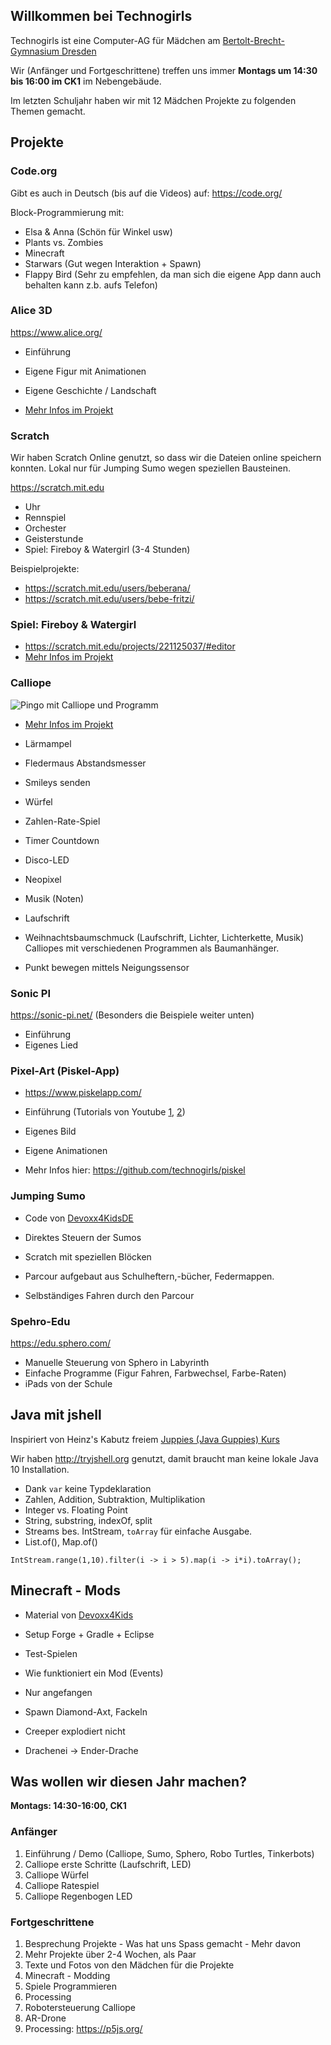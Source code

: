 ## Willkommen bei Technogirls

Technogirls ist eine Computer-AG für Mädchen am [Bertolt-Brecht-Gymnasium Dresden](https://bebe-dresden.de/)

Wir (Anfänger und Fortgeschrittene) treffen uns immer **Montags um 14:30 bis 16:00 im CK1** im Nebengebäude.

Im letzten Schuljahr haben wir mit 12 Mädchen Projekte zu folgenden Themen gemacht.

## Projekte

### Code.org

Gibt es auch in Deutsch (bis auf die Videos) auf: https://code.org/ 

Block-Programmierung mit:

* Elsa & Anna (Schön für Winkel usw)
* Plants vs. Zombies
* Minecraft
* Starwars (Gut wegen Interaktion + Spawn)
* Flappy Bird (Sehr zu empfehlen, da man sich die eigene App dann auch behalten kann z.b. aufs Telefon)

### Alice 3D

https://www.alice.org/

* Einführung
* Eigene Figur mit Animationen
* Eigene Geschichte / Landschaft


* [Mehr Infos im Projekt](https://github.com/technogirls/alice)

### Scratch

Wir haben Scratch Online genutzt, so dass wir die Dateien online speichern konnten.
Lokal nur für Jumping Sumo wegen speziellen Bausteinen.

https://scratch.mit.edu

* Uhr
* Rennspiel
* Orchester
* Geisterstunde
* Spiel: Fireboy & Watergirl (3-4 Stunden)

Beispielprojekte:

* https://scratch.mit.edu/users/beberana/
* https://scratch.mit.edu/users/bebe-fritzi/

<!--
* https://scratch.mit.edu/users/bebe-serena/
* https://scratch.mit.edu/users/cuperundrabbat/
* https://scratch.mit.edu/users/technogirls1/
* https://scratch.mit.edu/users/bebe-heleni/
* https://scratch.mit.edu/users/bebe-victoria/
* https://scratch.mit.edu/users/bebe-antonia/
* https://scratch.mit.edu/users/bebe-cara/
* https://scratch.mit.edu/users/bebe-Flora/
* https://scratch.mit.edu/users/bebe_victoria/
-->

### Spiel: Fireboy & Watergirl

* https://scratch.mit.edu/projects/221125037/#editor
* [Mehr Infos im Projekt](https://github.com/technogirls/fireboy-watergirl)

### Calliope

![Pingo mit Calliope und Programm](https://betterplace-assets.betterplace.org/uploads/project/profile_picture/000/059/623/fill_730x380_bp1514561376_Teddy.jpg)

* [Mehr Infos im Projekt](https://github.com/technogirls/calliope)

* Lärmampel
* Fledermaus Abstandsmesser
* Smileys senden
* Würfel
* Zahlen-Rate-Spiel
* Timer Countdown
* Disco-LED
* Neopixel
* Musik (Noten)
* Laufschrift
* Weihnachtsbaumschmuck (Laufschrift, Lichter, Lichterkette, Musik) Calliopes mit verschiedenen Programmen als Baumanhänger.
* Punkt bewegen mittels Neigungssensor

### Sonic PI

https://sonic-pi.net/ (Besonders die Beispiele weiter unten)

* Einführung
* Eigenes Lied


### Pixel-Art (Piskel-App)

* https://www.piskelapp.com/

* Einführung (Tutorials von Youtube [1](https://www.youtube.com/watch?v=lJN2C7-dyxE), [2](https://youtu.be/YClG-LR0f_U?t=33s))
* Eigenes Bild
* Eigene Animationen

* Mehr Infos hier: https://github.com/technogirls/piskel

### Jumping Sumo

* Code von [Devoxx4KidsDE](https://github.com/Devoxx4KidsDE/workshop-jumping-sumo)

* Direktes Steuern der Sumos
* Scratch mit speziellen Blöcken
* Parcour aufgebaut aus Schulheftern,-bücher, Federmappen.
* Selbständiges Fahren durch den Parcour

### Spehro-Edu

https://edu.sphero.com/

* Manuelle Steuerung von Sphero in Labyrinth
* Einfache Programme (Figur Fahren, Farbwechsel, Farbe-Raten)
* iPads von der Schule

## Java mit jshell

Inspiriert von Heinz's Kabutz freiem [Juppies (Java Guppies) Kurs](https://javaspecialists.teachable.com/p/juppies)

Wir haben http://tryjshell.org genutzt, damit braucht man keine lokale Java 10 Installation.

* Dank `var` keine Typdeklaration
* Zahlen, Addition, Subtraktion, Multiplikation
* Integer vs. Floating Point
* String, substring, indexOf, split
* Streams bes. IntStream, `toArray` für einfache Ausgabe.
* List.of(), Map.of()

```
IntStream.range(1,10).filter(i -> i > 5).map(i -> i*i).toArray();
```

## Minecraft - Mods

* Material von [Devoxx4Kids](https://github.com/devoxx4kids/materials/tree/master/workshops/minecraft)
* Setup Forge + Gradle + Eclipse
* Test-Spielen
* Wie funktioniert ein Mod (Events)

* Nur angefangen
* Spawn Diamond-Axt, Fackeln
* Creeper explodiert nicht
* Drachenei -> Ender-Drache


## Was wollen wir diesen Jahr machen?

**Montags: 14:30-16:00, CK1**

### Anfänger

1. Einführung / Demo (Calliope, Sumo, Sphero, Robo Turtles, Tinkerbots)
2. Calliope erste Schritte (Laufschrift, LED)
3. Calliope Würfel
4. Calliope Ratespiel
5. Calliope Regenbogen LED

### Fortgeschrittene

1. Besprechung Projekte - Was hat uns Spass gemacht - Mehr davon
2. Mehr Projekte über 2-4 Wochen, als Paar
3. Texte und Fotos von den Mädchen für die Projekte
4. Minecraft - Modding
4. Spiele Programmieren
5. Processing
6. Robotersteuerung Calliope
7. AR-Drone
8. Processing: https://p5js.org/

<!--

## GitHub Pages

You can use the [editor on GitHub](https://github.com/technogirls/technogirls.github.io/edit/master/README.md) to maintain and preview the content for your website in Markdown files.

Whenever you commit to this repository, GitHub Pages will run [Jekyll](https://jekyllrb.com/) to rebuild the pages in your site, from the content in your Markdown files.

### Markdown

Markdown is a lightweight and easy-to-use syntax for styling your writing. It includes conventions for

```markdown
Syntax highlighted code block

# Header 1
## Header 2
### Header 3

- Bulleted
- List

1. Numbered
2. List

**Bold** and _Italic_ and `Code` text

[Link](url) and ![Image](src)
```

For more details see [GitHub Flavored Markdown](https://guides.github.com/features/mastering-markdown/).

### Jekyll Themes

Your Pages site will use the layout and styles from the Jekyll theme you have selected in your [repository settings](https://github.com/technogirls/technogirls.github.io/settings). The name of this theme is saved in the Jekyll `_config.yml` configuration file.

### Support or Contact

Having trouble with Pages? Check out our [documentation](https://help.github.com/categories/github-pages-basics/) or [contact support](https://github.com/contact) and we’ll help you sort it out.

-->
